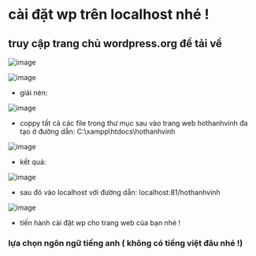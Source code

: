 # cài đặt wp trên localhost nhé !

## truy cập trang chủ wordpress.org để tải về

![image](https://user-images.githubusercontent.com/95491130/187864696-489c4413-e77f-42b1-a053-f03fdd5f0127.png)

![image](https://user-images.githubusercontent.com/95491130/187864765-8a262435-bdc6-4aa5-9a12-2595076d55d7.png)

- giải nén:

![image](https://user-images.githubusercontent.com/95491130/187864874-ca5234d6-6031-45b1-ad0e-fc0790ee58a4.png)

- coppy tất cả các file trong thư mục sau vào trang web hothanhvinh đa tạo ở đường dẫn: C:\xampp\htdocs\hothanhvinh

![image](https://user-images.githubusercontent.com/95491130/187865179-60dede8a-6d77-4222-9366-f9b639aa6e26.png)

- kết quả:

![image](https://user-images.githubusercontent.com/95491130/187865469-7932f6f2-594b-4472-b9eb-963a3681dd4c.png)

- sau đó vào localhost với đường dẫn: localhost:81/hothanhvinh

![image](https://user-images.githubusercontent.com/95491130/187865606-2da1b949-403c-447a-a7e2-6517ec9e6edd.png)

- tiến hành cài đặt wp cho trang web của bạn nhé !

### lựa chọn ngôn ngữ tiếng anh ( không có tiếng việt đâu nhé !)




